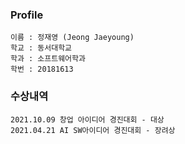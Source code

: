 ### Profile
```
이름 : 정재영 (Jeong Jaeyoung)
학교 : 동서대학교
학과 : 소프트웨어학과
학번 : 20181613
```

### 수상내역
```     
2021.10.09 창업 아이디어 경진대회 - 대상  
2021.04.21 AI SW아이디어 경진대회 - 장려상
```

